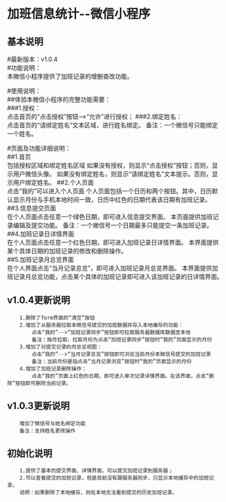 加班信息统计--微信小程序
===


基本说明
---

#最新版本：v1.0.4<br>
#功能说明：<br>
		本微信小程序提供了加班记录的增删查改功能。
		
#使用说明：<br>
##体验本微信小程序的完整功能需要：<br>
###1.授权：<br>
		点击首页的“点击授权”按钮-->“允许”进行授权；
###2.绑定姓名：<br>
		点击首页的“请绑定姓名”文本区域，进行姓名绑定。
		备注：一个微信号只能绑定一个姓名。
		
#页面及功能详细说明：<br>
##1.首页<br>
		包括授权区域和绑定姓名区域
		如果没有授权，则显示“点击授权”按钮；否则，显示用户微信头像。
		如果没有绑定姓名，则显示“请绑定姓名”文本提示。否则，显示用户绑定姓名。
##2.个人页面<br>
		点击“我的”可以进入个人页面
		个人页面包括一个日历和两个按钮。其中，日历默认显示月份与手机本地时间一致，日历中红色的日期代表该日期有加班记录。
##3.信息提交页面<br>
		在个人页面点击任意一个绿色日期，即可进入信息提交界面。
		本页面提供加班记录编辑及提交功能。
		备注：一个微信号一个日期最多只能提交一条加班记录。
##4.加班记录日详情界面<br>
		在个人页面点击任意一个红色日期，即可进入加班记录日详情界面。
		本界面提供某个具体日期的加班记录的修改和删除操作。			
##5.加班记录月总览界面<br>
		在个人界面点击“当月记录总览”，即可进入加班记录月总览界面。
		本界面提供加班记录月总览功能，点击某个具体的加班记录即可进入该加班记录的日详情界面。


		
v1.0.4更新说明
---
		1.删除了form界面的“清空”按钮
		2.增加了从服务器拉取本微信号提交的加班数据并存入本地缓存的功能：
			点击“我的”-->“加班记录同步”按钮即可拉取服务器数据库数据至本地
			备注：按月拉取，拉取月份为点击“加班记录同步”按钮时“我的”页面显示的月份
		3.增加了对提交记录的月总览视图：
			点击“我的”-->“当月记录总览”按钮即可浏览当前月份本微信号提交的加班记录
			备注：当前月份是指点击“当月记录浏览”按钮时“我的”页面显示的月份
		4.增加了加班记录删除操作：
			点击“我的”页面上红色的日期，即可进入单次记录详情界面。在该界面，点击“删除”按钮即可删除当前记录。
			
		
v1.0.3更新说明
---
		增加了微信号与姓名绑定功能
		备注：支持姓名更改操作		

		
初始化说明
---
		1.提供了基本的提交界面、详情界面，可以提交加班记录到服务器；
		2.可以查看提交的加班记录，但是目前没有跟服务器同步，只显示本地缓存中的加班记录。
		说明：如果删除了本地缓存，则在本地无法看到提交的历史加班记录。





	


